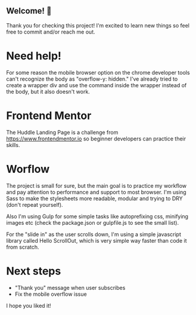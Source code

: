 ## Welcome! 👋
Thank you for checking this project! I'm excited to learn new things so feel free to commit and/or reach me out.

# Need help!
For some reason the mobile browser option on the chrome developer tools can't recognize the body as "overflow-y: hidden." I've already tried to create a wrapper div and use the command inside the wrapper instead of the body, but it also doesn't work.

# Frontend Mentor
The Huddle Landing Page is a challenge from https://www.frontendmentor.io so beginner developers can practice their skills.

# Worflow
The project is small for sure, but the main goal is to practice my workflow and pay attention to performance and support to most browser. I'm using Sass to make the stylesheets more readable, modular and trying to DRY (don't repeat yourself).

Also I'm using Gulp for some simple tasks like autoprefixing css, minifying images etc (check the package.json or gulpfile.js to see the small list).

For the "slide in" as the user scrolls down, I'm using a simple javascript library called Hello ScrollOut, which is very simple way faster than code it from scratch.

# Next steps
- "Thank you" message when user subscribes
- Fix the mobile overflow issue

I hope you liked it!
